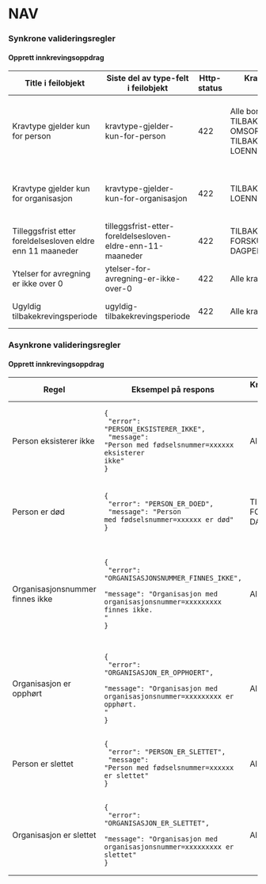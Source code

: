 # NAV

### Synkrone valideringsregler

#### Opprett innkrevingsoppdrag

| Title i feilobjekt                                              | Siste del av type-felt i feilobjekt                             | Http-status | Kravtyper regelen gjelder for                                                                   | Merknad                                                                                                                                   |
|-----------------------------------------------------------------|-----------------------------------------------------------------|-------------|-------------------------------------------------------------------------------------------------|-------------------------------------------------------------------------------------------------------------------------------------------|
| Kravtype gjelder kun for person                                 | kravtype-gjelder-kun-for-person                                 | 422         | Alle bortsett fra TILBAKEKREVING\_<br/>OMSORGSPENGER og TILBAKEKREVING\_<br/>LOENNSKOMPENSASJON | Alle kravtyper kan *kun* rettes mot personer, med unntak av TILBAKEKREVING\_<br/>OMSORGSPENGER og TILBAKEKREVING\_<br/>LOENNSKOMPENSASJON |  
| Kravtype gjelder kun for organisasjon                           | kravtype-gjelder-kun-for-organisasjon                           | 422         | TILBAKEKREVING\_<br/>LOENNSKOMPENSASJON                                                         | Det er kun kravtypen TILBAKEKREVING\_<br/>LOENNSKOMPENSASJON som *kun* kan rettes mot organisasjoner.                                     | 
| Tilleggsfrist etter foreldelsesloven eldre enn 11 maaneder      | tilleggsfrist-etter-foreldelsesloven-eldre-enn-11-maaneder      | 422         | TILBAKEKREVING\_<br/>FORSKUTTERTE\_<br/>DAGPENGER                                               |                                                                                                                                           | 
| Ytelser for avregning er ikke over 0                            | ytelser-for-avregning-er-ikke-over-0                            | 422         | Alle kravtyper                                                                                  |                                                                                                                                           |
| Ugyldig tilbakekrevingsperiode                                  | ugyldig-tilbakekrevingsperiode                                  | 422         | Alle kravtyper                                                                                  | `tom` kan ikke være i fremtiden. `fom` kan ikke være etter `tom`.                                                                         |

### Asynkrone valideringsregler

#### Opprett innkrevingsoppdrag

| Regel                           | Eksempel på respons                                                                                                                                               | Kravtyper regelen gjelder for                     | Merknad                                                                                                                                                              |
|---------------------------------|-------------------------------------------------------------------------------------------------------------------------------------------------------------------|---------------------------------------------------|----------------------------------------------------------------------------------------------------------------------------------------------------------------------|
| Person eksisterer ikke          | <pre><code>{<br/>  "error": "PERSON_EKSISTERER_IKKE",<br/>  "message": "Person med fødselsnummer=xxxxxx eksisterer ikke"<br/>}</code></pre>                       | Alle                                              |                                                                                                                                                                      |
| Person er død                   | <pre><code>{<br/>  "error": "PERSON_ER_DOED",<br/>  "message": "Person med fødselsnummer=xxxxxx er død"<br/>}</code></pre>                                        | TILBAKEKREVING\_<br/>FORSKUTTERTE\_<br/>DAGPENGER | Det kan ikke rettes krav mot døde personer for kravtyper som er listet opp i kolonnen til venstre.                                                                   |
| Organisasjonsnummer finnes ikke | <pre><code>{<br/>  "error": "ORGANISASJONSNUMMER_FINNES_IKKE",<br/>  "message": "Organisasjon med organisasjonsnummer=xxxxxxxxx finnes ikke. "<br/>}</code></pre> | Alle                                              | Kan komme tilleggsinformasjon om at virksomheten er slettet, eller slettet som følge av dublett med nytt organisasjonsnummer om denne informasjonen er tilgjengelig. |
| Organisasjon er opphørt         | <pre><code>{<br/>  "error": "ORGANISASJON_ER_OPPHOERT",<br/>  "message": "Organisasjon med organisasjonsnummer=xxxxxxxxx er opphørt. "<br/>}</code></pre>         | Alle                                              |                                                                                                                                                                      |
| Person er slettet               | <pre><code>{<br/>  "error": "PERSON_ER_SLETTET",<br/>  "message": "Person med fødselsnummer=xxxxxx er slettet"<br/>}</code></pre>                                 | Alle                                              | Person er slettet på grunn av feil i folkeregisteret.                                                                                                                |
| Organisasjon er slettet         | <pre><code>{<br/>  "error": "ORGANISASJON_ER_SLETTET",<br/>  "message": "Organisasjon med organisasjonsnummer=xxxxxxxxx er slettet"<br/>}</code></pre>            | Alle                                              | Organisasjon er slettet på grunn av feil i enhetsregisteret.                                                                                                         |